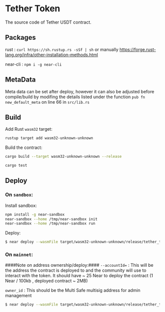 # Tether Token

The source code of Tether USDT contract.

## Packages

rust : `curl https://sh.rustup.rs -sSf | sh`   or manually https://forge.rust-lang.org/infra/other-installation-methods.html

near-cli : `npm i -g near-cli`


## MetaData
Meta data can be set after deploy, however it can also be adjusted before compile/build by modifing the details listed under the function `pub fn new_default_meta` on line 66 in `src/lib.rs` 

## Build

Add Rust `wasm32` target:
```bash
rustup target add wasm32-unknown-unknown
```
Build the contract:

```bash
cargo build --target wasm32-unknown-unknown --release
```

```bash
cargo test
```

## Deploy

### On `sandbox`:

Install sandbox:

```bash
npm install -g near-sandbox
near-sandbox --home /tmp/near-sandbox init
near-sandbox --home /tmp/near-sandbox run
```

Deploy:

```bash
$ near deploy --wasmFile target/wasm32-unknown-unknown/release/tether_token.wasm --initFunction new_default_meta --initArgs '{"owner_id": "usdt.near", "1000000000000000000"}' --accountId test.near --networkId sandbox --nodeUrl http://0.0.0.0:3030 --keyPath /tmp/near-sandbox/validator_key.json
```

### On `mainnet`:

####Note on address ownership/deploy:####
`--accountId=` : This will be the address the contract is deployed to and the community will use to interact with the token. It should have ~ 25 Near to deploy the contract (1 Near / 100kb , deployed contract ~ 2MB)


`owner_id`  : This should be the Multi Safe multisig address for admin management


```bash
$ near deploy --wasmFile target/wasm32-unknown-unknown/release/tether_token.wasm --initFunction new_default_meta --initArgs '{"owner_id": "tether-admin-id.multisafe.near", "total_supply":  "0"}' --accountId=usdt.tether-token.near --networkId=mainnet --nodeUrl=https://rpc.mainnet.near.org

```
